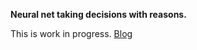 **Neural net taking decisions with reasons.**

This is work in progress. 
[Blog](https://raotnameh.github.io/sn/)
